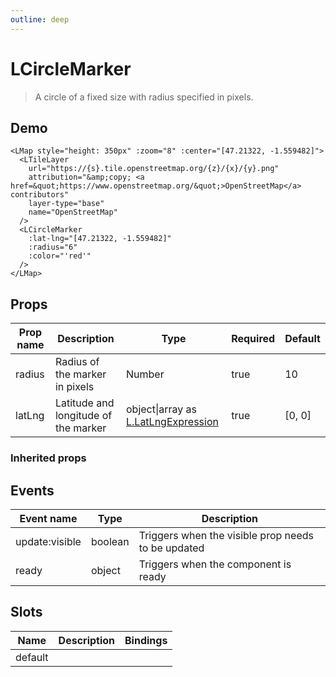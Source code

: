```yaml
---
outline: deep
---
```


# LCircleMarker

> A circle of a fixed size with radius specified in pixels.

## Demo

<script setup>
import L from "leaflet";
import "leaflet/dist/leaflet.css";
import { LMap, LTileLayer, LCircleMarker } from '@vue-leaflet/vue-leaflet';
</script>

<LMap style="height: 350px" :zoom="8" :center="[47.21322, -1.559482]">
  <LTileLayer
    url="https://{s}.tile.openstreetmap.org/{z}/{x}/{y}.png"
    attribution="&amp;copy; <a href=&quot;https://www.openstreetmap.org/&quot;>OpenStreetMap</a> contributors"
    layer-type="base"
    name="OpenStreetMap"
  />
  <LCircleMarker
    :lat-lng="[47.21322, -1.559482]"
    :radius="6"
    :color="'red'"
  />
</LMap>

```vue{8-12}
<LMap style="height: 350px" :zoom="8" :center="[47.21322, -1.559482]">
  <LTileLayer
    url="https://{s}.tile.openstreetmap.org/{z}/{x}/{y}.png"
    attribution="&amp;copy; <a href=&quot;https://www.openstreetmap.org/&quot;>OpenStreetMap</a> contributors"
    layer-type="base"
    name="OpenStreetMap"
  />
  <LCircleMarker
    :lat-lng="[47.21322, -1.559482]"
    :radius="6"
    :color="'red'"
  />
</LMap>
```

## Props

| Prop name | Description                          | Type                                                                                                                                                                   | Required | Default |
| --------- | ------------------------------------ | ---------------------------------------------------------------------------------------------------------------------------------------------------------------------- | -------- | ------- |
| radius    | Radius of the marker in pixels       | Number                                                                                                                                                                 | true     | 10      |
| latLng    | Latitude and longitude of the marker | object\|array as [L.LatLngExpression](https://github.com/DefinitelyTyped/DefinitelyTyped/blob/45d34da16d9556b29be0469dbb66337735690feb/types/leaflet/v0/index.d.ts#L4) | true     | [0, 0]  |

### Inherited props

<!--@include: ./props/path-props.md-->

## Events

| Event name     | Type    | Description                                        |
| -------------- | ------- | -------------------------------------------------- |
| update:visible | boolean | Triggers when the visible prop needs to be updated |
| ready          | object  | Triggers when the component is ready               |

## Slots

| Name    | Description | Bindings |
| ------- | ----------- | -------- |
| default |             |          |
